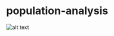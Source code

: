 # population-analysis

![alt text]([2023-02-02.png](https://github.com/mohsen-dl/population-analysis/blob/main/2023-02-02.png))

